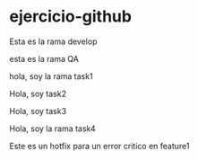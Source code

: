 # ejercicio-github

Esta es la rama develop

esta es la rama QA

hola, soy la rama task1

Hola, soy task2

Hola, soy task3

Hola, soy la rama task4

Este es un hotfix para un error critico en feature1
